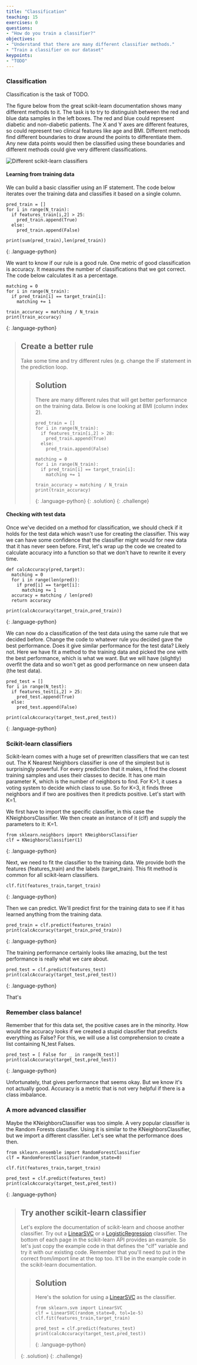 ```yaml
---
title: "Classification"
teaching: 15
exercises: 0
questions:
- "How do you train a classifier?"
objectives:
- "Understand that there are many different classifier methods."
- "Train a classifier on our dataset"
keypoints:
- "TODO"
---
```


### Classification

Classification is the task of TODO.

The figure below from the great scikit-learn documentation shows many different methods to it. The task is to try to distinguish between the red and blue data samples in the left boxes. The red and blue could represent diabetic and non-diabetic patients. The X and Y axes are different features, so could represent two clinical features like age and BMI. Different methods find different boundaries to draw around the points to differentiate them. Any new data points would then be classified using these boundaries and different methods could give very different classifications.

![Different scikit-learn classifiers](https://scikit-learn.org/0.15/_images/plot_classifier_comparison_0011.png)

#### Learning from training data

We can build a basic classifier using an IF statement. The code below iterates over the training data and classifies it based on a single column.

~~~
pred_train = []
for i in range(N_train):
  if features_train[i,2] > 25:
    pred_train.append(True)
  else:
    pred_train.append(False)
    
print(sum(pred_train),len(pred_train))
~~~
{: .language-python}

We want to know if our rule is a good rule. One metric of good classification is accuracy. It measures the number of classifications that we got correct. The code below calculates it as a percentage.

~~~
matching = 0
for i in range(N_train):
  if pred_train[i] == target_train[i]:
    matching += 1

train_accuracy = matching / N_train
print(train_accuracy)
~~~
{: .language-python}

> ## Create a better rule
> 
> Take some time and try different rules (e.g. change the IF statement in the prediction loop.
> 
> > ## Solution
> >
> > There are many different rules that will get better performance on the training data. Below is one looking at BMI (column index 2).
> >
> > ~~~
> > pred_train = []
> > for i in range(N_train):
> >   if features_train[i,2] > 28:
> >     pred_train.append(True)
> >   else:
> >     pred_train.append(False)
> >    
> > matching = 0
> > for i in range(N_train):
> >   if pred_train[i] == target_train[i]:
> >     matching += 1
> >
> > train_accuracy = matching / N_train
> > print(train_accuracy)
> > ~~~
> > {: .language-python}
>{: .solution}
{: .challenge}


#### Checking with test data

Once we've decided on a method for classification, we should check if it holds for the test data which wasn't use for creating the classifier. This way we can have some confidence that the classifier might would for new data that it has never seen before. First, let's wrap up the code we created to calculate accuracy into a function so that we don't have to rewrite it every time.

~~~
def calcAccuracy(pred,target):
  matching = 0
  for i in range(len(pred)):
    if pred[i] == target[i]:
      matching += 1
  accuracy = matching / len(pred)
  return accuracy

print(calcAccuracy(target_train,pred_train))
~~~
{: .language-python}

We can now do a classification of the test data using the same rule that we decided before. Change the code to whatever rule you decided gave the best performance. Does it give similar performance for the test data? Likely not. Here we have fit a method to the training data and picked the one with the best performance, which is what we want. But we will have (slightly) overfit the data and so won't get as good performance on new unseen data (the test data).

~~~
pred_test = []
for i in range(N_test):
  if features_test[i,2] > 25:
    pred_test.append(True)
  else:
    pred_test.append(False)
    
print(calcAccuracy(target_test,pred_test))
~~~
{: .language-python}

### Scikit-learn classifiers

Scikit-learn comes with a huge set of prewritten classifiers that we can test out. The K Nearest Neighbors classifier is one of the simplest but is surprisingly powerful. For every prediction that it makes, it find the closest training samples and uses their classes to decide. It has one main parameter K, which is the number of neighbors to find. For K>1, it uses a voting system to decide which class to use. So for K=3, it finds three neighbors and if two are positives then it predicts positive. Let's start with K=1.

We first have to import the specific classifier, in this case the KNeighborsClassifier. We then create an instance of it (clf) and supply the parameters to it: K=1.

~~~
from sklearn.neighbors import KNeighborsClassifier
clf = KNeighborsClassifier(1)
~~~
{: .language-python}

Next, we need to fit the classifier to the training data. We provide both the features (features_train) and the labels (target_train). This fit method is common for all scikit-learn classifiers.

~~~
clf.fit(features_train,target_train)
~~~
{: .language-python}

Then we can predict. We'll predict first for the training data to see if it has learned anything from the training data.

~~~
pred_train = clf.predict(features_train)
print(calcAccuracy(target_train,pred_train))
~~~
{: .language-python}

The training performance certainly looks like amazing, but the test performance is really what we care about.

~~~
pred_test = clf.predict(features_test)
print(calcAccuracy(target_test,pred_test))
~~~
{: .language-python}

That's


### Remember class balance!

Remember that for this data set, the positive cases are in the minority. How would the accuracy looks if we created a stupid classifier that predicts everything as False? For this, we will use a list comprehension to create a list containing N_test Falses.

~~~
pred_test = [ False for _ in range(N_test)]
print(calcAccuracy(target_test,pred_test))
~~~
{: .language-python}

Unfortunately, that gives performance that seems okay. But we know it's not actually good. Accuracy is a metric that is not very helpful if there is a class imbalance.

### A more advanced classifier

Maybe the KNeighborsClassifier was too simple. A very popular classifier is the Random Forests classifier. Using it is similar to the KNeighborsClassifier, but we import a different classifier. Let's see what the performance does then.

~~~
from sklearn.ensemble import RandomForestClassifier
clf = RandomForestClassifier(random_state=0)

clf.fit(features_train,target_train)

pred_test = clf.predict(features_test)
print(calcAccuracy(target_test,pred_test))
~~~
{: .language-python}

> ## Try another scikit-learn classifier
> 
> Let's explore the documentation of scikit-learn and choose another classifier. Try out a [LinearSVC](https://scikit-learn.org/stable/modules/generated/sklearn.svm.LinearSVC.html) or a [LogisticRegression](https://scikit-learn.org/stable/modules/generated/sklearn.linear_model.LogisticRegression.html) classifier. The bottom of each page in the scikit-learn API provides an example. So let's just copy the example code in that defines the "clf" variable and try it with our existing code. Remember that you'll need to put in the correct from/import line at the top too. It'll be in the example code in the scikit-learn documentation.
> 
> > ## Solution
> >
> > Here's the solution for using a [LinearSVC](https://scikit-learn.org/stable/modules/generated/sklearn.svm.LinearSVC.html) as the classifier.
> >
> > ~~~
> > from sklearn.svm import LinearSVC
> > clf = LinearSVC(random_state=0, tol=1e-5)
> > clf.fit(features_train,target_train)
> > 
> > pred_test = clf.predict(features_test)
> > print(calcAccuracy(target_test,pred_test))
> > ~~~
> > {: .language-python}
> >
>{: .solution}
{: .challenge}
